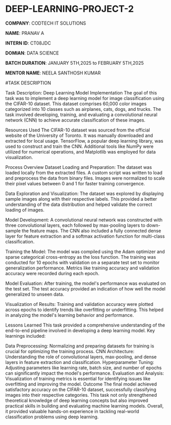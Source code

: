 # DEEP-LEARNING-PROJECT-2

**COMPANY**: CODTECH IT SOLUTIONS

**NAME**: PRANAV A

**INTERN ID**: CT08JDC

**DOMIAN**: DATA SCIENCE

**BATCH DURATION**: JANUARY 5TH,2025 to FEBRUARY 5TH,2025

**MENTOR NAME**: NEELA SANTHOSH KUMAR

#TASK DESCRIPTION

Task Description: Deep Learning Model Implementation
The goal of this task was to implement a deep learning model for image classification using the CIFAR-10 dataset. This dataset comprises 60,000 color images categorized into 10 classes such as airplanes, cats, dogs, and trucks. The task involved developing, training, and evaluating a convolutional neural network (CNN) to achieve accurate classification of these images.

Resources Used
The CIFAR-10 dataset was sourced from the official website of the University of Toronto. It was manually downloaded and extracted for local usage. TensorFlow, a popular deep learning library, was used to construct and train the CNN. Additional tools like NumPy were utilized for numerical operations, and Matplotlib was employed for data visualization.

Process Overview
Dataset Loading and Preparation: The dataset was loaded locally from the extracted files. A custom script was written to load and preprocess the data from binary files. Images were normalized to scale their pixel values between 0 and 1 for faster training convergence.

Data Exploration and Visualization: The dataset was explored by displaying sample images along with their respective labels. This provided a better understanding of the data distribution and helped validate the correct loading of images.

Model Development: A convolutional neural network was constructed with three convolutional layers, each followed by max-pooling layers to down-sample the feature maps. The CNN also included a fully connected dense layer for feature extraction and a softmax activation function for multi-class classification.

Training the Model: The model was compiled using the Adam optimizer and sparse categorical cross-entropy as the loss function. The training was conducted for 10 epochs with validation on a separate test set to monitor generalization performance. Metrics like training accuracy and validation accuracy were recorded during each epoch.

Model Evaluation: After training, the model's performance was evaluated on the test set. The test accuracy provided an indication of how well the model generalized to unseen data.

Visualization of Results: Training and validation accuracy were plotted across epochs to identify trends like overfitting or underfitting. This helped in analyzing the model's learning behavior and performance.

Lessons Learned
This task provided a comprehensive understanding of the end-to-end pipeline involved in developing a deep learning model. Key learnings included:

Data Preprocessing: Normalizing and preparing datasets for training is crucial for optimizing the training process.
CNN Architecture: Understanding the role of convolutional layers, max-pooling, and dense layers in feature extraction and classification.
Hyperparameter Tuning: Adjusting parameters like learning rate, batch size, and number of epochs can significantly impact the model's performance.
Evaluation and Analysis: Visualization of training metrics is essential for identifying issues like overfitting and improving the model.
Outcome
The final model achieved satisfactory accuracy on the CIFAR-10 dataset, successfully classifying images into their respective categories. This task not only strengthened theoretical knowledge of deep learning concepts but also improved practical skills in building and evaluating machine learning models. Overall, it provided valuable hands-on experience in tackling real-world classification problems using deep learning.
